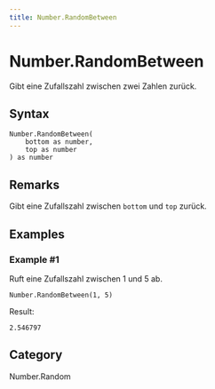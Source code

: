 ```yaml
---
title: Number.RandomBetween
---
```


# Number.RandomBetween


Gibt eine Zufallszahl zwischen zwei Zahlen zurück.


## Syntax

```powerquery
Number.RandomBetween(
    bottom as number,
    top as number
) as number
```


## Remarks

Gibt eine Zufallszahl zwischen <code>bottom</code> und <code>top</code> zurück.


## Examples

### Example #1 
Ruft eine Zufallszahl zwischen 1 und 5 ab.
```powerquery
Number.RandomBetween(1, 5)
```

Result: 
```powerquery
2.546797
```




## Category
Number.Random
